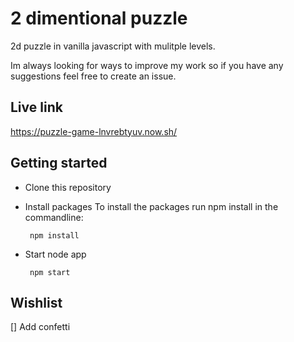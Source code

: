 # 2 dimentional puzzle
2d puzzle in vanilla javascript with mulitple levels.

Im always looking for ways to improve my work so if you have any suggestions feel free to create an issue.

## Live link
https://puzzle-game-lnvrebtyuv.now.sh/

## Getting started

  - Clone this repository

  - Install packages
    To install the packages run npm install in the commandline:

    ```
     npm install

    ```
  - Start node app

    ```
     npm start

    ```

## Wishlist
[] Add confetti

